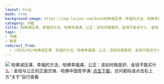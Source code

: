 ```yaml
---
layout: blog
book: true
background-image: https://img.locyoo.com/book哈佛减压课、幸福的方法、哈佛幸福课、公正：该如何做是好、金钱不能买什么：金钱与公正的正面交锋、哈佛中国哲学课.jpg
category: 书籍
title: 哈佛减压课、幸福的方法、哈佛幸福课、公正：该如何做是好、金钱不能买什么：金钱与公正的正面交锋、哈佛中国哲学课
tags:
- 书籍
- 教育
redirect_from:
  - /2024/03/哈佛减压课、幸福的方法、哈佛幸福课、公正：该如何做是好、金钱不能买什么：金钱与公正的正面交锋、哈佛中国哲学课/
---
```

![](https://img.locyoo.com/book哈佛减压课、幸福的方法、哈佛幸福课、公正：该如何做是好、金钱不能买什么：金钱与公正的正面交锋、哈佛中国哲学课.jpg)
哈佛减压课、幸福的方法、哈佛幸福课、公正：该如何做是好、金钱不能买什么：金钱与公正的正面交锋、哈佛中国哲学课: <a name = "ref1" href="https://url18.ctfile.com/f/50983618-1418300585-b4d753?p=3619">点击下载</a>，访问密码请点击右上方“关于”自行查看